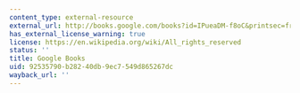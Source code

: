 ```yaml
---
content_type: external-resource
external_url: http://books.google.com/books?id=IPueaDM-f8oC&printsec=frontcover
has_external_license_warning: true
license: https://en.wikipedia.org/wiki/All_rights_reserved
status: ''
title: Google Books
uid: 92535790-b282-40db-9ec7-549d865267dc
wayback_url: ''
---
```

